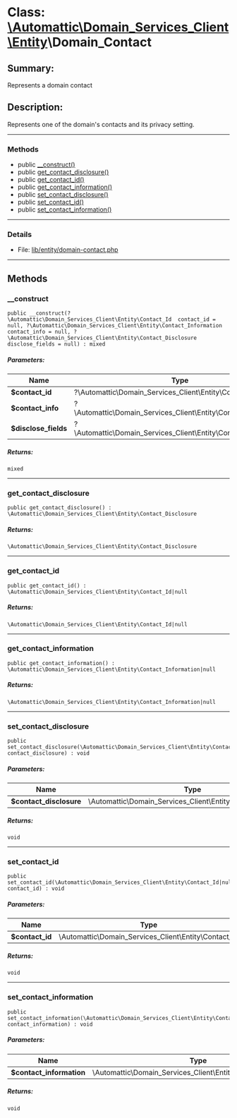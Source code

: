 # Class: [\Automattic](../namespaces/automattic.md)[\Domain_Services_Client](../namespaces/automattic-domain-services-client.md)[\Entity](../namespaces/automattic-domain-services-client-entity.md)\Domain_Contact

## Summary:

Represents a domain contact

## Description:

Represents one of the domain's contacts and its privacy setting.


---

### Methods

* public [__construct()](#method___construct)
* public [get_contact_disclosure()](#method_get_contact_disclosure)
* public [get_contact_id()](#method_get_contact_id)
* public [get_contact_information()](#method_get_contact_information)
* public [set_contact_disclosure()](#method_set_contact_disclosure)
* public [set_contact_id()](#method_set_contact_id)
* public [set_contact_information()](#method_set_contact_information)

---

### Details

* File: [lib/entity/domain-contact.php](../../lib/entity/domain-contact.php)

---

## Methods

<a id="method___construct"></a>
### __construct

```
public __construct(?\Automattic\Domain_Services_Client\Entity\Contact_Id  contact_id = null, ?\Automattic\Domain_Services_Client\Entity\Contact_Information  contact_info = null, ?\Automattic\Domain_Services_Client\Entity\Contact_Disclosure  disclose_fields = null) : mixed
```

##### Parameters:

| Name | Type | Default |
|------|------|---------|
| **$contact_id** | ?\Automattic\Domain_Services_Client\Entity\Contact_Id | null |
| **$contact_info** | ?\Automattic\Domain_Services_Client\Entity\Contact_Information | null |
| **$disclose_fields** | ?\Automattic\Domain_Services_Client\Entity\Contact_Disclosure | null |

##### Returns:

```
mixed
```

---

<a id="method_get_contact_disclosure"></a>
### get_contact_disclosure

```
public get_contact_disclosure() : \Automattic\Domain_Services_Client\Entity\Contact_Disclosure
```

##### Returns:

```
\Automattic\Domain_Services_Client\Entity\Contact_Disclosure
```

---

<a id="method_get_contact_id"></a>
### get_contact_id

```
public get_contact_id() : \Automattic\Domain_Services_Client\Entity\Contact_Id|null
```

##### Returns:

```
\Automattic\Domain_Services_Client\Entity\Contact_Id|null
```

---

<a id="method_get_contact_information"></a>
### get_contact_information

```
public get_contact_information() : \Automattic\Domain_Services_Client\Entity\Contact_Information|null
```

##### Returns:

```
\Automattic\Domain_Services_Client\Entity\Contact_Information|null
```

---

<a id="method_set_contact_disclosure"></a>
### set_contact_disclosure

```
public set_contact_disclosure(\Automattic\Domain_Services_Client\Entity\Contact_Disclosure  contact_disclosure) : void
```

##### Parameters:

| Name | Type | Default |
|------|------|---------|
| **$contact_disclosure** | \Automattic\Domain_Services_Client\Entity\Contact_Disclosure |  |

##### Returns:

```
void
```

---

<a id="method_set_contact_id"></a>
### set_contact_id

```
public set_contact_id(\Automattic\Domain_Services_Client\Entity\Contact_Id|null  contact_id) : void
```

##### Parameters:

| Name | Type | Default |
|------|------|---------|
| **$contact_id** | \Automattic\Domain_Services_Client\Entity\Contact_Id|null |  |

##### Returns:

```
void
```

---

<a id="method_set_contact_information"></a>
### set_contact_information

```
public set_contact_information(\Automattic\Domain_Services_Client\Entity\Contact_Information|null  contact_information) : void
```

##### Parameters:

| Name | Type | Default |
|------|------|---------|
| **$contact_information** | \Automattic\Domain_Services_Client\Entity\Contact_Information|null |  |

##### Returns:

```
void
```
